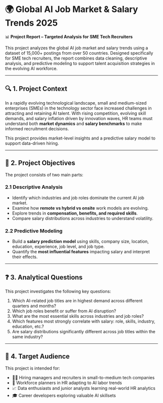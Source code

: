 # 🌍 Global AI Job Market & Salary Trends 2025

📊 **Project Report – Targeted Analysis for SME Tech Recruiters**

This project analyzes the global AI job market and salary trends using a dataset of 15,000+ postings from over 50 countries. Designed specifically for SME tech recruiters, the report combines data cleaning, descriptive analysis, and predictive modeling to support talent acquisition strategies in the evolving AI workforce.

---

## 🔍 1. Project Context

In a rapidly evolving technological landscape, small and medium-sized enterprises (SMEs) in the technology sector face increased challenges in attracting and retaining AI talent. With rising competition, evolving skill demands, and salary inflation driven by innovation waves, HR teams must understand both **market dynamics** and **salary benchmarks** to make informed recruitment decisions.

This project provides market-level insights and a predictive salary model to support data-driven hiring.

---

## 🎯 2. Project Objectives

The project consists of two main parts:

### 2.1 Descriptive Analysis
- Identify which industries and job roles dominate the current AI job market.
- Examine how **remote vs hybrid vs onsite** work models are evolving.
- Explore trends in **compensation, benefits, and required skills**.
- Compare salary distributions across industries to understand volatility.

### 2.2 Predictive Modeling
- Build a **salary prediction model** using skills, company size, location, education, experience, job level, and job type.
- Quantify the **most influential features** impacting salary and interpret their effects.

---

## ❓ 3. Analytical Questions

This project investigates the following key questions:

1. Which AI-related job titles are in highest demand across different quarters and months?
2. Which job roles benefit or suffer from AI disruption?
3. What are the most essential skills across industries and job roles?
4. Which features most strongly correlate with salary: role, skills, industry, education, etc.?
5. Are salary distributions significantly different across job titles within the same industry?

---

## 👥 4. Target Audience

This project is intended for:

- 🧑‍💼 Hiring managers and recruiters in small-to-medium tech companies  
- 🧭 Workforce planners in HR adapting to AI labor trends  
- 📈 Data enthusiasts and junior analysts learning real-world HR analytics  
- 🎓 Career developers exploring valuable AI skillsets

